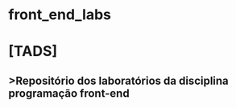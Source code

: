 # front_end_labs
<h1>[TADS]</h1>
<h2>>Repositório dos laboratórios da disciplina programação front-end</h2>
